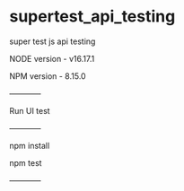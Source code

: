 # supertest_api_testing
super test js api testing

NODE version - v16.17.1

NPM version - 8.15.0

————

Run UI test

————

npm install

npm test

————
